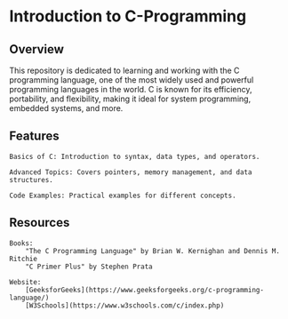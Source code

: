 # Introduction to C-Programming

## Overview

This repository is dedicated to learning and working with the C programming language, one of the most widely used and powerful programming languages in the world. C is known for its efficiency, portability, and flexibility, making it ideal for system programming, embedded systems, and more.


## Features

    Basics of C: Introduction to syntax, data types, and operators.

    Advanced Topics: Covers pointers, memory management, and data structures.

    Code Examples: Practical examples for different concepts.

## Resources

    Books:
        "The C Programming Language" by Brian W. Kernighan and Dennis M. Ritchie
        "C Primer Plus" by Stephen Prata

    Website:
        [GeeksforGeeks](https://www.geeksforgeeks.org/c-programming-language/)
        [W3Schools](https://www.w3schools.com/c/index.php)
        